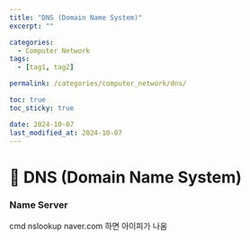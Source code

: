 ```yaml
---
title: "DNS (Domain Name System)"
excerpt: ""

categories:
  - Computer Network
tags:
  - [tag1, tag2]

permalink: /categories/computer_network/dns/

toc: true
toc_sticky: true

date: 2024-10-07
last_modified_at: 2024-10-07
---
```


# 🦥 DNS (Domain Name System)
### Name Server



cmd
nslookup naver.com
하면 아이피가 나옴
